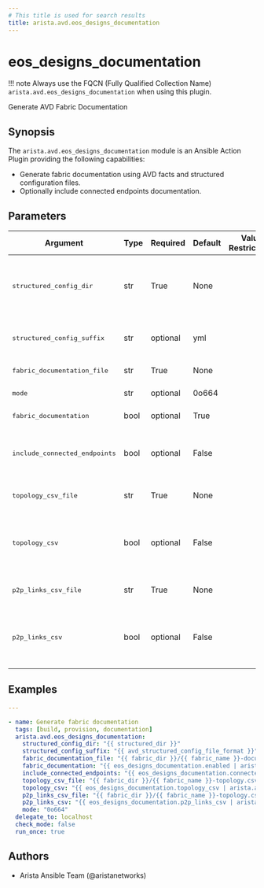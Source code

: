 ```yaml
---
# This title is used for search results
title: arista.avd.eos_designs_documentation
---
```

<!--
  ~ Copyright (c) 2023-2024 Arista Networks, Inc.
  ~ Use of this source code is governed by the Apache License 2.0
  ~ that can be found in the LICENSE file.
  -->

# eos_designs_documentation

!!! note
    Always use the FQCN (Fully Qualified Collection Name) `arista.avd.eos_designs_documentation` when using this plugin.

Generate AVD Fabric Documentation

## Synopsis

The `arista.avd.eos_designs_documentation` module is an Ansible Action Plugin providing the following capabilities:

- Generate fabric documentation using AVD facts and structured configuration files.
- Optionally include connected endpoints documentation.

## Parameters

| Argument | Type | Required | Default | Value Restrictions | Description |
| -------- | ---- | -------- | ------- | ------------------ | ----------- |
| <samp>structured_config_dir</samp> | str | True | None |  | Path to directory containing files with AVD structured configurations. |
| <samp>structured_config_suffix</samp> | str | optional | yml |  | File suffix for AVD structured configuration files. |
| <samp>fabric_documentation_file</samp> | str | True | None |  | Path to output Markdown file. |
| <samp>mode</samp> | str | optional | 0o664 |  | Mode of output files. |
| <samp>fabric_documentation</samp> | bool | optional | True |  | Generate fabric documentation. |
| <samp>include_connected_endpoints</samp> | bool | optional | False |  | Include connected endpoints in fabric documentation. |
| <samp>topology_csv_file</samp> | str | True | None |  | Path to output topology CSV file. |
| <samp>topology_csv</samp> | bool | optional | False |  | Generate Topology CSV with all interfaces towards other devices. |
| <samp>p2p_links_csv_file</samp> | str | True | None |  | Path to output P2P links CSV file. |
| <samp>p2p_links_csv</samp> | bool | optional | False |  | Generate P2P links CSV with all routed point-to-point links between devices. |

## Examples

```yaml
---

- name: Generate fabric documentation
  tags: [build, provision, documentation]
  arista.avd.eos_designs_documentation:
    structured_config_dir: "{{ structured_dir }}"
    structured_config_suffix: "{{ avd_structured_config_file_format }}"
    fabric_documentation_file: "{{ fabric_dir }}/{{ fabric_name }}-documentation.md"
    fabric_documentation: "{{ eos_designs_documentation.enabled | arista.avd.default(true) }}"
    include_connected_endpoints: "{{ eos_designs_documentation.connected_endpoints | arista.avd.default(false) }}"
    topology_csv_file: "{{ fabric_dir }}/{{ fabric_name }}-topology.csv"
    topology_csv: "{{ eos_designs_documentation.topology_csv | arista.avd.default(true) }}"
    p2p_links_csv_file: "{{ fabric_dir }}/{{ fabric_name }}-topology.csv"
    p2p_links_csv: "{{ eos_designs_documentation.p2p_links_csv | arista.avd.default(true) }}"
    mode: "0o664"
  delegate_to: localhost
  check_mode: false
  run_once: true
```

## Authors

- Arista Ansible Team (@aristanetworks)

